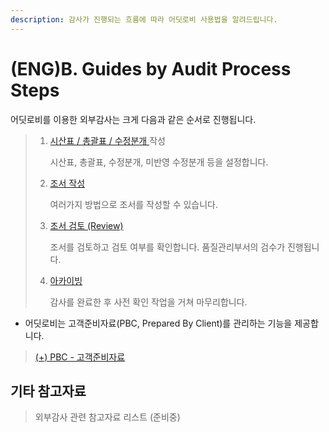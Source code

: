 ```yaml
---
description: 감사가 진행되는 흐름에 따라 어딧로비 사용법을 알려드립니다.
---
```


# \(ENG\)B. Guides by Audit Process Steps

어딧로비를 이용한 외부감사는 크게 다음과 같은 순서로 진행됩니다.

> 1. [시산표 / 총괄표 / 수정분개 ](https://github.com/datalobby/AuditLobbyUserGuide-KR/tree/993aca7456df12f5bd23917686f32391dcbd42b4/undefined-2/guide-by-scenario/3.-...) 작성
>
>    시산표, 총괄표, 수정분개, 미반영 수정분개 등을 설정합니다.
>
> 2. [조서 작성](https://github.com/datalobby/AuditLobbyUserGuide-KR/tree/993aca7456df12f5bd23917686f32391dcbd42b4/undefined-2/guide-by-scenario/4.)
>
>    여러가지 방법으로 조서를 작성할 수 있습니다.
>
> 3. [조서 검토 \(Review\)](https://github.com/datalobby/AuditLobbyUserGuide-KR/tree/993aca7456df12f5bd23917686f32391dcbd42b4/undefined-2/guide-by-scenario/5.-review)
>
>    조서를 검토하고 검토 여부를 확인합니다. 품질관리부서의 검수가 진행됩니다.
>
> 4. [아카이빙](https://github.com/datalobby/AuditLobbyUserGuide-KR/tree/993aca7456df12f5bd23917686f32391dcbd42b4/undefined-2/guide-by-scenario/6.)
>
>    감사를 완료한 후 사전 확인 작업을 거쳐 마무리합니다.

* 어딧로비는 고객준비자료\(PBC, Prepared By Client\)를 관리하는 기능을 제공합니다. 

> [\(+\) PBC - 고객준비자료](+-pbc.md)

## 기타 참고자료

> 외부감사 관련 참고자료 리스트 \(준비중\)

